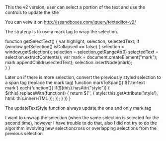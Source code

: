 This the v2 version, user can select a portion of the text and use the controls to update the stle

You can veiw it on http://jssandboxes.com/jquery/texteditor-v2/

The strategy is to use a mark tag to wrap the selection.


function getSelectText() {
  var highlight, selection, selectedText;
    if (window.getSelection().isCollapsed == false) {
      selection = window.getSelection();
      selection = selection.getRangeAt(0)
      selectedText = selection.extractContents();
      var mark = document.createElement("mark");
      mark.appendChild(selectedText);
      selection.insertNode(mark);  
    }
  }

  Later on if there is more selection, convert the previously styled selection to a span tag (replace the mark tag)
	function markToSpan(){
	  $('.te-text mark').each(function(){
	    if($(this).hasAttr("style")) {
	      $(this).replaceWith(function() {
	        return $('<span/>', {
	          style: this.getAttribute('style'),
	          html: this.innerHTML
	        });
	      });
	    }
	  })
	}

  The updateTextStyle function always update the one and only mark tag

  I want to unwrap the selection (when the same selection is selected for the second time), however I have trouble to do that, also I did not try to do the algorithm involving new selectioncross or overlapping selections from the previous selection